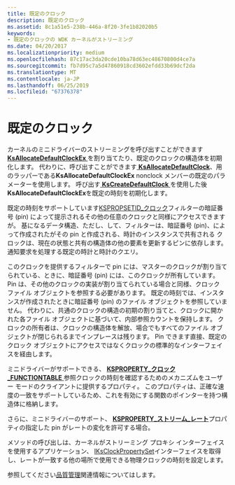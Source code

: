 ```yaml
---
title: 既定のクロック
description: 既定のクロック
ms.assetid: 8c1a51e5-238b-446a-8f20-3fe1b82020b5
keywords:
- 既定のクロックの WDK カーネルがストリーミング
ms.date: 04/20/2017
ms.localizationpriority: medium
ms.openlocfilehash: 87c17ac3da20cde10ba78d63ec48670800d4ce7a
ms.sourcegitcommit: fb7d95c7a5d47860918cd3602efdd33b69dcf2da
ms.translationtype: MT
ms.contentlocale: ja-JP
ms.lasthandoff: 06/25/2019
ms.locfileid: "67376378"
---
```

# <a name="default-clocks"></a>既定のクロック





カーネルのミニドライバーのストリーミングを呼び出すことができます[ **KsAllocateDefaultClockEx** ](https://docs.microsoft.com/windows-hardware/drivers/ddi/content/ks/nf-ks-ksallocatedefaultclockex)を割り当てたり、既定のクロックの構造体を初期化します。 代わりに、呼び出すことができます[ **KsAllocateDefaultClock**](https://docs.microsoft.com/windows-hardware/drivers/ddi/content/ks/nf-ks-ksallocatedefaultclock)、用のラッパーである**KsAllocateDefaultClockEx** nonclock メンバーの既定のパラメーターを使用します。 呼び出す[ **KsCreateDefaultClock** ](https://docs.microsoft.com/windows-hardware/drivers/ddi/content/ks/nf-ks-kscreatedefaultclock)を使用した後**KsAllocateDefaultClockEx**を既定の時刻を初期化します。

既定の時刻をサポートしています[KSPROPSETID\_クロック](https://docs.microsoft.com/windows-hardware/drivers/stream/kspropsetid-clock)フィルターの暗証番号 (pin) によって提示されるその他の任意のクロックと同様にアクセスできますが。 基になるデータ構造、ただし、して、フィルターは、暗証番号 (pin)、によって作成されたがその pin と作成される、時計のインスタンスで共有される クロックは、現在の状態と共有の構造体の他の要素を更新するピンに依存します。 通知要求を処理する既定の時計と時計のクエリ。

このクロックを提供するフィルターで pin には、マスターのクロックが割り当てられている、ときに、暗証番号 (pin) には、このクロックが所有しています。 Pin は、その他のクロックの実装が割り当てられている場合と同様、クロック ファイル オブジェクトを参照する必要があります。 既定の時刻では、インスタンスが作成されたときに暗証番号 (pin) のファイル オブジェクトを参照していません。 代わりに、共通のクロックの構造の初期の割り当てと、クロックに開かれた各ファイル オブジェクトに基づいて、内部参照カウントを保持します。 クロックの所有者は、クロックの構造体を解放、場合でもすべてのファイル オブジェクトが閉じられるまでインプレースは残ります。 Pin できます直接、既定のクロック オブジェクトにアクセスではなくクロックの標準的なインターフェイスを経由します。

ミニドライバーがサポートできる、 [ **KSPROPERTY\_クロック\_FUNCTIONTABLE** ](https://docs.microsoft.com/windows-hardware/drivers/stream/ksproperty-clock-functiontable)参照クロックの時刻を確認するためのメカニズムをユーザー モードのクライアントに提供するプロパティ。 このプロパティは、正確な速度の一致をサポートしているため、これを有効にする関数のポインターを持つ構造体に格納します。

さらに、ミニドライバーのサポート、 [ **KSPROPERTY\_ストリーム\_レート**](https://docs.microsoft.com/windows-hardware/drivers/stream/ksproperty-stream-rate)プロパティの指定した pin がレートの変化を許可する場合。

メソッドの呼び出しは、カーネルがストリーミング プロキシ インターフェイスを使用するアプリケーション、 [IKsClockPropertySet](https://docs.microsoft.com/windows-hardware/drivers/ddi/content/ksproxy/nn-ksproxy-iksclockpropertyset)インターフェイスを取得し、レートが一致する他の場所で使用できる物理クロックの時刻を設定します。

参照してください[品質管理](quality-management.md)関連情報についてはします。

 

 




